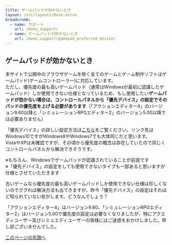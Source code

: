 ```yaml
---
title: ゲームパッドが効かないとき
layout: /src/layouts/Base.astro
breadcrumb:
  - name: サポート
    url: /menu_support/
  - name: ゲームパッドが効かないとき
    url: /menu_support/gamepad_preferred_device/
---
```


<a name="TOP"></a>

## ゲームパッドが効かないとき

本サイトで公開中のブラウザゲームを除く全てのゲームとゲーム制作ソフトはゲームパッド(ゲームコントローラー)に対応しています。  
ただし、優先度の最も高いゲームパッド（通常はWindowsが最初に認識したゲームパッド）しか使用できない仕様となっているため、もし使用したい**ゲームパッドが効かない場合は、コントロールパネルから「優先デバイス」の設定でそのパッドの優先度を上げる必要があります**（「アクションエディター4」のバージョン9.60以降と「シミュレーションRPGエディター2」のバージョン5.00以降では必要ありません）  

「優先デバイス」の詳しい設定方法は[こちら](https://blog.janjan.net/2018/06/04/windows10-disabled-xbox-controller/)をご覧ください。リンク先はWindows10ですがWindows8やWindows7でも大体同じだと思います。  
VistaやXPは未確認ですが、その頃から優先度の概念は存在していたので同じくコントロールパネルから解決できそうです。  

※もちろん、Windowsでゲームパッドが認識されていることが前提です  
※「優先デバイス」の設定をしても使用できないタイプも一部あると思いますが仕様とさせていただきます  

古いゲームなら優先度の最も高いゲームパッドしか使用できない仕様は珍しくないのでググれば解決方法も出てきますが、昨今「優先デバイス」の設定はそれほど知られていない気がします。どうなんでしょう？  

「アクションエディター4」はバージョン9.60、「シミュレーションRPGエディター2」はバージョン5.00で優先度の設定は必要なくなりましたが、特にアクエディユーザー及びシミュエディユーザーの皆様にはご迷惑をおかけしました。申し訳ございませんでした。  

[このページの先頭へ](#TOP)